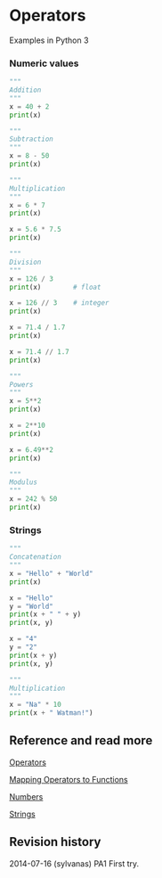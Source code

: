 Operators
==============================
Examples in Python 3


### Numeric values
```python
"""
Addition
"""
x = 40 + 2
print(x)

"""
Subtraction
"""
x = 8 - 50
print(x)

"""
Multiplication
"""
x = 6 * 7
print(x)

x = 5.6 * 7.5
print(x)

"""
Division
"""
x = 126 / 3
print(x)        # float

x = 126 // 3    # integer
print(x)

x = 71.4 / 1.7
print(x)

x = 71.4 // 1.7
print(x)

"""
Powers
"""
x = 5**2
print(x)

x = 2**10
print(x)

x = 6.49**2
print(x)

"""
Modulus
"""
x = 242 % 50
print(x)


```


### Strings
```python
"""
Concatenation
"""
x = "Hello" + "World"
print(x)

x = "Hello"
y = "World"
print(x + " " + y)
print(x, y)

x = "4"
y = "2"
print(x + y)
print(x, y)

"""
Multiplication
"""
x = "Na" * 10
print(x + " Watman!")


```



Reference and read more
------------------------------

[Operators](https://docs.python.org/3/reference/lexical_analysis.html#operators)

[Mapping Operators to Functions](https://docs.python.org/3/library/operator.html#mapping-operators-to-functions)

[Numbers](https://docs.python.org/3/tutorial/introduction.html#numbers)

[Strings](https://docs.python.org/3/tutorial/introduction.html#strings)

Revision history
------------------------------

2014-07-16 (sylvanas) PA1 First try.
